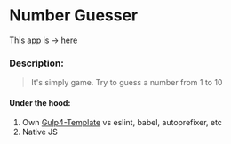 # Number Guesser

This app is &rarr; [here](https://dotio.github.io/JS-NumberGuesser/build/)

### Description:

> It's simply game. Try to guess a number from 1 to 10

#### Under the hood:

1. Own [Gulp4-Template](https://github.com/dotio/Gulp-4-HTML-Template) vs eslint, babel, autoprefixer, etc
2. Native JS
